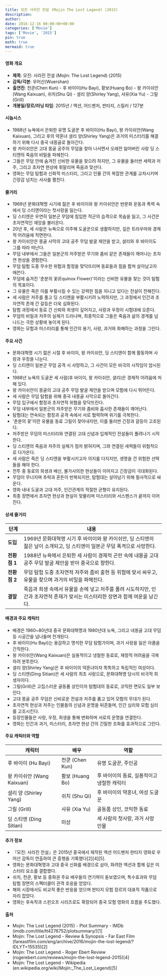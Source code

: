 ```yaml
---
title: 모진 사라진 전설 (Mojin The Lost Legend) (2015)
description: 
author: 
date: 2016-12-16 00:00:00+00:00
categories: ['Movie']
tags: ['Movie', '2015']
pin: true
math: true
mermaid: true
---
```

#### 영화 개요

- **제목**: 모진: 사라진 전설 (Mojin: The Lost Legend) (2015)  
- **감독/각본**: 우어산(Wuershan)  
- **출연진**: 천쿤(Chen Kun) - 후 바이이(Hu Bayi), 황보(Huang Bo) - 왕 카이쉬안(Wang Kaixuan), 쉬치(Shu Qi) - 셜리 양(Shirley Yang), 샤유(Xia Yu) - 그릴(Grill)  
- **개봉일/장르/러닝 타임**: 2015년 / 액션, 어드벤처, 판타지, 스릴러 / 127분  

#### 시놉시스

- 1988년 뉴욕에서 은퇴한 유명 도굴꾼 후 바이이(Hu Bayi), 왕 카이쉬안(Wang Kaixuan), 그리고 후의 약혼녀 셜리 양(Shirley Yang)은 과거의 미스터리를 해결하기 위해 다시 중국 내몽골로 돌아간다.  
- 왕 카이쉬안은 고대 몽골 공주의 무덤을 찾아 나서면서 오래전 잃어버린 사랑 딩 스티엔의 죽음의 비밀을 파헤친다.  
- 그들은 무덤 안에 숨겨진 신비한 유물을 찾으려 하지만, 그 유물을 둘러싼 세력과 저주, 그리고 초자연 현상에 휘말리며 죽음과 맞선다.  
- 영화는 무덤 탐험과 신화적 미스터리, 그리고 인물 간의 복잡한 관계를 교차시키며 긴장감 넘치는 서사를 펼친다.  

#### 줄거리

- 1969년 문화대혁명 시기에 젊은 후 바이이와 왕 카이쉬안은 반문화 운동과 폭력 속에서 딩 스티엔이라는 첫사랑을 잃는다.  
- 딩 스티엔은 우연히 일본군 무덤에 침입한 적군의 습격으로 목숨을 잃고, 그 사건은 초자연적인 재앙을 불러온다.  
- 20년 후, 세 사람은 뉴욕으로 이주해 도굴꾼으로 생활하지만, 깊은 트라우마와 경제적 어려움에 직면한다.  
- 왕 카이쉬안은 몽골 사막의 고대 공주 무덤 발굴 제안을 받고, 셜리와 후 바이이도 그를 따라 떠난다.  
- 무덤 내부에서 그들은 일본군의 저주받은 무기와 좀비 같은 존재들이 깨어나는 초자연 현상을 경험한다.  
- 무덤 탐험 도중 무수한 위험과 함정을 맞닥뜨리며 동료들과 힘을 합쳐 살아남고자 애쓴다.  
- 무덤에 숨겨진 '춘분의 꽃(Equinox Flower)'이라는 신비한 유물을 찾는 것이 탐험의 목표이다.  
- 그 유물은 죽은 이를 부활시킬 수 있는 강력한 힘을 지니고 있다는 전설이 전해진다.  
- 세 사람은 저주를 풀고 딩 스티엔을 부활시키려 노력하지만, 그 과정에서 인간과 초자연적 존재 간 갈등은 더욱 심화된다.  
- 탐험 과정에서 동료 간 신뢰와 희생이 깊어지고, 사랑과 우정이 시험대에 오른다.  
- 무덤의 비밀과 저주의 실체가 드러나며, 최종적으로 그들은 죽음과 삶의 경계를 넘나드는 극한 상황에 놓이게 된다.  
- 영화는 모험과 미스터리를 통해 인간의 용기, 사랑, 과거와 화해하는 과정을 그린다.  

#### 주요 사건

- 문화대혁명 시기 젊은 시절 후 바이이, 왕 카이쉬안, 딩 스티엔이 함께 활동하며 사랑과 우정을 나눈다.  
- 딩 스티엔이 일본군 무덤 공격 시 사망하고, 그 사건이 모든 비극의 시작임이 암시된다.  
- 1988년 뉴욕의 도굴꾼 세 사람(후 바이이, 왕 카이쉬안, 셜리)은 경제적 어려움에 처해 있다.  
- 왕 카이쉬안이 몽골의 고대 공주 무덤 발굴 제안을 받으며 모험에 다시 뛰어든다.  
- 세 사람은 무덤 탐험을 위해 중국 내몽골 사막으로 돌아간다.  
- 무덤 입구에서 함정과 초자연적 위협을 맞닥뜨린다.  
- 무덤 내부에서 일본군의 저주받은 무기와 좀비와 흡사한 존재들이 깨어난다.  
- 탐험대는 연속되는 함정과 공격 속에서 서로 협력하며 위기를 극복한다.  
- '춘분의 꽃'이란 유물을 동료 그릴이 찾아내지만, 이를 둘러싼 긴장과 갈등이 고조된다.  
- 저주받은 무덤의 미스터리와 연결된 고대 신념과 입체적인 전설들이 풀려나기 시작한다.  
- 딩 스티엔의 죽음과 저주의 실체가 점차 밝혀지며, 그와 연결된 세력들이 위협적으로 다가온다.  
- 세 사람은 죽은 딩 스티엔을 부활시키고자 의지를 다지지만, 생명을 건 위험한 선택들을 해야 한다.  
- 전투 중 동료의 희생과 배신, 불가사의한 현상들이 이어지고 긴장감이 극대화된다.  
- 무덤이 무너지며 추락과 혼돈이 반복되지만, 탐험대는 살아남기 위해 필사적으로 싸운다.  
- 영화 내내 도굴과 고대 저주, 인간관계의 적절한 균형이 유지된다.  
- 최종 장면에서 초자연 현상과 현실이 맞물리며 미스터리와 서스펜스가 끝까지 이어진다.  

#### 상세 줄거리

| **단계**      | **내용** |
|--------------|----------|
| **도입**     | 1969년 문화대혁명 시기 후 바이이와 왕 카이쉬안, 딩 스티엔의 젊은 날이 소개되고, 딩 스티엔이 일본군 무덤 폭격으로 사망한다. |
| **전환점 1** | 1988년 뉴욕에서 은퇴한 세 사람이 경제적 곤란 속에 내몽골 고대 공주 무덤 발굴 제안을 받아 중국으로 향한다. |
| **전환점 2** | 무덤 탐험 도중 초자연적 저주와 좀비 출현 등 위협에 맞서 싸우고, 유물을 찾으며 과거의 비밀을 파헤친다. |
| **결말**     | 죽음과 희생 속에서 유물을 손에 넣고 저주를 풀려 시도하지만, 인간과 초자연적 존재가 맞서는 미스터리한 장면과 함께 여운을 남긴다. |

#### 배경과 주요 캐릭터

- 배경은 1960~80년대 중국 문화대혁명과 1980년대 뉴욕, 그리고 내몽골 고대 무덤 등 시공간을 넘나들며 전개된다.  
- 후 바이이(Hu Bayi)는 용감하고 명석한 무덤 탐험가이며, 과거 사랑을 잃은 아픔을 간직한다.  
- 왕 카이쉬안(Wang Kaixuan)은 실용적이고 냉철한 동료로, 재정적 어려움을 극복하려 분투한다.  
- 셜리 양(Shirley Yang)은 후 바이이의 약혼녀이자 똑똑하고 독립적인 여성이다.  
- 딩 스티엔(Ding Sitian)은 세 사람의 최초 사랑으로, 문화대혁명 당시의 비극적 희생자이다.  
- 그릴(Grill)은 고집스러운 골동품 상인이자 탐험대의 동료로, 코믹한 면모도 일부 보인다.  
- 고대 몽골 공주 무덤은 신비로운 전설과 저주를 품고 있어 모험의 무대가 된다.  
- 초자연적 현상과 저주는 인물들의 신념과 운명을 뒤흔들며, 인간 심리와 모험 심리를 고조시킨다.  
- 등장인물들은 사랑, 우정, 희생을 통해 변화하며 서로의 운명을 연결한다.  
- 영화는 인간과 과거, 미스터리, 초자연 현상 간의 긴밀한 조화를 효과적으로 그린다.  

#### 주요 캐릭터와 역할

| **캐릭터**     | **배우**           | **역할**                      |
|----------------|--------------------|------------------------------|
| 후 바이이 (Hu Bayi)          | 천쿤 (Chen Kun)      | 유명 도굴꾼, 주인공               |
| 왕 카이쉬안 (Wang Kaixuan)   | 황보 (Huang Bo)      | 후 바이이의 동료, 실용적이고 냉철한 캐릭터  |
| 셜리 양 (Shirley Yang)       | 쉬치 (Shu Qi)        | 후 바이이의 약혼녀, 여성 도굴꾼    |
| 그릴 (Grill)                  | 샤유 (Xia Yu)         | 골동품 상인, 코믹한 동료            |
| 딩 스티엔 (Ding Sitian)      | 미상                 | 세 사람의 첫사랑, 과거 사망 인물      |

#### 추가 정보

- 『모진: 사라진 전설』은 2015년 중국에서 제작된 액션 어드벤처 판타지 영화로 우어산 감독이 연출하여 큰 흥행을 기록했다[2][4][5].  
- 영화는 문화대혁명과 고대 중국 신화를 배경으로 삼아, 화려한 액션과 함께 깊은 미스터리 요소를 결합했다.  
- 쉬치, 천쿤, 황보 등 중화권 주요 배우들의 연기력이 돋보였으며, 특수효과와 무덤 탐험 장면의 스펙터클이 관객 호응을 얻었다.  
- 해외 시장에서도 비교적 좋은 반응을 얻으며 판타지 모험 장르의 대표적 작품으로 자리 잡았다.  
- 영화는 후속작과 스핀오프 시리즈로도 확장되어 중국 모험 영화의 흐름을 주도했다.  

#### 출처

- Mojin: The Lost Legend (2015) - Plot Summary - IMDb (imdb.com/title/tt4276752/plotsummary/)[1]  
- Mojin: The Lost Legend - Review & Synopsis - Far East Film (fareastfilm.com/eng/archive/2016/mojin-the-lost-legend/?IDLYT=15535)[2]  
- Mojin: The Lost Legend - Roger Ebert Review (rogerebert.com/reviews/mojin-the-lost-legend-2015)[4]  
- Mojin: The Lost Legend - Wikipedia (en.wikipedia.org/wiki/Mojin:_The_Lost_Legend)[5]
